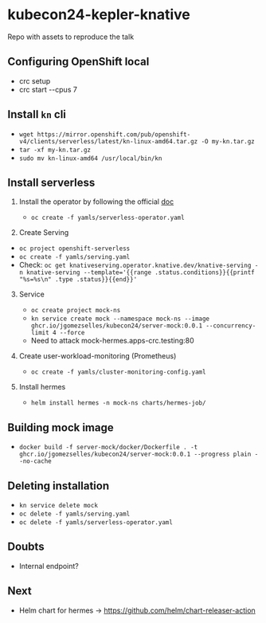 # kubecon24-kepler-knative
Repo with assets to reproduce the talk

## Configuring OpenShift local
* crc setup
* crc start --cpus 7

## Install `kn` cli
   *  `wget https://mirror.openshift.com/pub/openshift-v4/clients/serverless/latest/kn-linux-amd64.tar.gz -O my-kn.tar.gz`
   *  `tar -xf my-kn.tar.gz`
   *  `sudo mv kn-linux-amd64 /usr/local/bin/kn`

## Install serverless
1. Install the operator by following the official [doc](https://docs.openshift.com/serverless/1.31/install/install-serverless-operator.html)
   * `oc create -f yamls/serverless-operator.yaml`
  
2. Create Serving
  * `oc project openshift-serverless`
  * `oc create -f yamls/serving.yaml`
  * Check: `oc get knativeserving.operator.knative.dev/knative-serving -n knative-serving --template='{{range .status.conditions}}{{printf "%s=%s\n" .type .status}}{{end}}'`

3. Service
   * `oc create project mock-ns`
   * `kn service create mock --namespace mock-ns --image ghcr.io/jgomezselles/kubecon24/server-mock:0.0.1 --concurrency-limit 4 --force`
   * Need to attack mock-hermes.apps-crc.testing:80

4. Create user-workload-monitoring (Prometheus)
   * `oc create -f yamls/cluster-monitoring-config.yaml`

5. Install hermes
   * `helm install hermes -n mock-ns charts/hermes-job/`


## Building mock image
   * `docker build -f server-mock/docker/Dockerfile . -t ghcr.io/jgomezselles/kubecon24/server-mock:0.0.1 --progress plain --no-cache`

## Deleting installation
* `kn service delete mock`
* `oc delete -f yamls/serving.yaml`
* `oc delete -f yamls/serverless-operator.yaml`

## Doubts
* Internal endpoint?

## Next
* Helm chart for hermes -> https://github.com/helm/chart-releaser-action